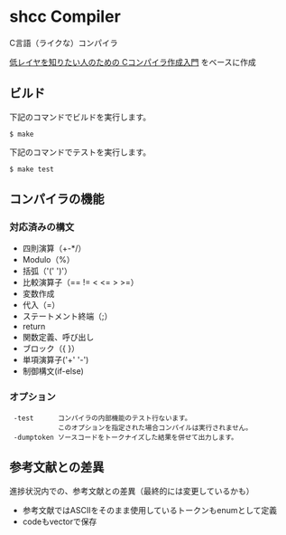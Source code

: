 # shcc Compiler
C言語（ライクな）コンパイラ

[低レイヤを知りたい人のための Cコンパイラ作成入門](https://www.sigbus.info/compilerbook/) をベースに作成

## ビルド

下記のコマンドでビルドを実行します。

    $ make

下記のコマンドでテストを実行します。

    $ make test

## コンパイラの機能

### 対応済みの構文

- 四則演算（+-*/）
- Modulo（%）
- 括弧（'(' ')'）
- 比較演算子（== != < <= > >=）
- 変数作成
- 代入（=）
- ステートメント終端（;）
- return
- 関数定義、呼び出し
- ブロック（{ }）
- 単項演算子('+' '-')
- 制御構文(if-else)

### オプション

```
 -test      コンパイラの内部機能のテスト行ないます。
            このオプションを指定された場合コンパイルは実行されません。
 -dumptoken ソースコードをトークナイズした結果を併せて出力します。
```

## 参考文献との差異
進捗状況内での、参考文献との差異（最終的には変更しているかも）
- 参考文献ではASCIIをそのまま使用しているトークンもenumとして定義
- codeもvectorで保存

